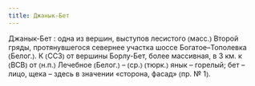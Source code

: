 ```yaml
---
title: Джанык-Бет
---
```


Джанык-Бет
: одна из вершин, выступов лесистого ⦅масс.⦆ Второй гряды, протянувшегося севернее участка шоссе Богатое–Тополевка ⦅Белог.⦆. К ⦅ССЗ⦆ от вершины Борлу-Бет, более массивная, в 3 км. к ⦅ВСВ⦆ от ⦅н.п.⦆ Лечебное ⦅Белог.⦆ – ⦅ср.⦆ ⦅тюрк.⦆ янык – горелый; бет – лицо, щека – здесь в значении «сторона, фасад» ⦅пр. № 1⦆.
